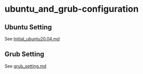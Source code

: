 # ubuntu_and_grub-configuration

## Ubuntu Setting

See [Initial_ubuntu20.04.md](https://github.com/gene891212/ubuntu_and_grub-configuration/blob/main/Initial_ubuntu20.04.md)

## Grub Setting

See [grub_setting.md](https://github.com/gene891212/ubuntu_and_grub-configuration/blob/main/grub_setting.md)

